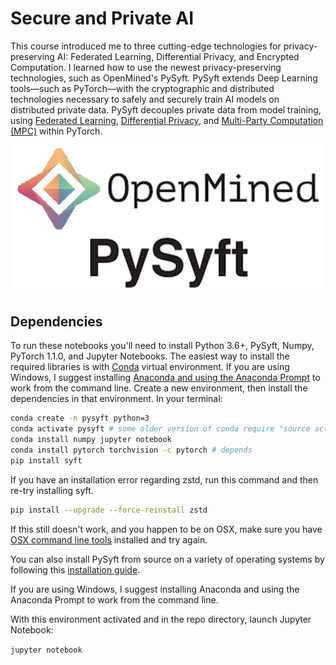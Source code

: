 # Secure and Private AI

This course introduced me to three cutting-edge technologies for privacy-preserving AI: Federated Learning, Differential Privacy, and Encrypted Computation. I learned how to use the newest privacy-preserving technologies, such as OpenMined's PySyft. PySyft extends Deep Learning tools—such as PyTorch—with the cryptographic and distributed technologies necessary to safely and securely train AI models on distributed private data. PySyft decouples private data from model training, using [Federated Learning](https://ai.googleblog.com/2017/04/federated-learning-collaborative.html), [Differential Privacy](https://en.wikipedia.org/wiki/Differential_privacy), and [Multi-Party Computation (MPC)](https://en.wikipedia.org/wiki/Secure_multi-party_computation) within PyTorch.

<p align="center">
  <img src="images/logo.png" width=500>
</p>

## Dependencies

To run these notebooks you'll need to install Python 3.6+, PySyft, Numpy, PyTorch 1.1.0, and Jupyter Notebooks. The easiest way to install the required libraries is with [Conda](https://docs.conda.io/projects/conda/en/latest/user-guide/overview.html) virtual environment. If you are using Windows, I suggest installing [Anaconda and using the Anaconda Prompt](https://docs.anaconda.com/anaconda/user-guide/getting-started/) to work from the command line.
Create a new environment, then install the dependencies in that environment. In your terminal:

```bash
conda create -n pysyft python=3
conda activate pysyft # some older version of conda require "source activate pysyft" instead.
conda install numpy jupyter notebook
conda install pytorch torchvision -c pytorch # depends
pip install syft
```

If you have an installation error regarding zstd, run this command and then re-try installing syft.

```bash
pip install --upgrade --force-reinstall zstd
```
If this still doesn't work, and you happen to be on OSX, make sure you have [OSX command line tools](https://railsapps.github.io/xcode-command-line-tools.html) installed and try again.

You can also install PySyft from source on a variety of operating systems by following this [installation guide](https://github.com/OpenMined/PySyft/blob/dev/INSTALLATION.md).

If you are using Windows, I suggest installing Anaconda and using the Anaconda Prompt to work from the command line.

With this environment activated and in the repo directory, launch Jupyter Notebook:

```jupyter notebook```
